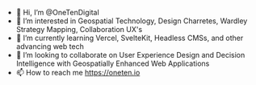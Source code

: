 - 👋 Hi, I’m @OneTenDigital
- 👀 I’m interested in Geospatial Technology, Design Charretes, Wardley Strategy Mapping, Collaboration UX's
- 🌱 I’m currently learning <about> Vercel, SvelteKit, Headless CMSs, and other advancing web tech
- 💞️ I’m looking to collaborate on User Experience Design and Decision Intelligence with Geospatially Enhanced Web Applications
- 📫 How to reach me https://oneten.io 

<!---
OneTenDigital/OneTenDigital is a ✨ special ✨ repository because its `README.md` (this file) appears on your GitHub profile.
You can click the Preview link to take a look at your changes.
--->
